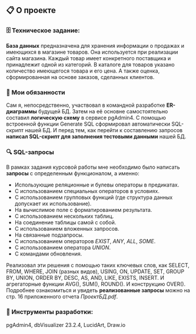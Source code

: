 ## 📋 О проекте  
### 🗄️ Техническое задание:
**База данных** предназначена для хранения информации о продажах и имеющихся в магазине товаров. Она используется при реализации сайта магазина. 
Каждый товар имеет конкретного поставщика и принадлежит одной из категорий. В каталоге для товаров указано количество имеющегося товара и его цена. А также оценка, сформированная на основе заказов, сделанных клиентов.
### 📑 Мои обязанности
Сам я, непосредственно, участвовал в командной разработке **ER-диаграммы** будущей БД. Затем на её основне самостоятельно составил **логическую схему** в сервисе pgAdmin4. С помощью встроенной функции Generate SQL сформировал автоматически SQL-скрипт нашей БД. И перед тем, как перейти к составлению запросов **написал SQL-скрипт для заполнения тестовыми данными** нашей БД.

### 🔍 SQL-запросы
В рамках задания курсовой работы мне необходимо было написать **запросы** с определенным функционалом, а именно:
* Использующие реляционные и булевы операторы в предикатах.
* C использованием специальных операторов в условиях.
* C использованием групповых функций (где структура данных допускает их использование).
* На вычислимое поле с форматированием результата.
* C использованием нескольких таблиц.
* На соединение таблицы самой с собой.
* C использованием вложенных запросов.
* На связанные подзапросы.
* С использованием операторов *EXIST*, *ANY*, *ALL*, *SOME*.
* С использованием оператора *UNION*.
* C командами обновления.

Реализовал эти решения с помощью таких ключевых слов, как SELECT, FROM, WHERE, JOIN (разных видов), USING, ON, UPDATE, SET, GROUP BY, UNION, ORDER BY, DESC, AS, AND, LIKE, EXISTS, INSERT.
И агрегаторные функции AVG(), SUM(), ROUND().
И конструкцию OVER().
Подробнее ознакомиться и увидеть **реализованные запросы** можно на стр. 16 приложенного отчета *ПроектБД.pdf*.
### 🔧 Инструменты разработки: 
pgAdmin4, dbVisualizer 23.2.4, LucidArt, Draw.io
